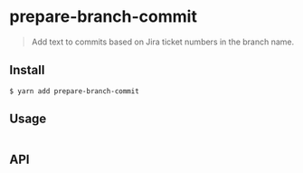 # prepare-branch-commit

> Add text to commits based on Jira ticket numbers in the branch name.


## Install

```
$ yarn add prepare-branch-commit
```


## Usage

```js

```


## API
